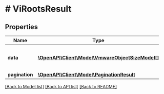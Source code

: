 # # ViRootsResult

## Properties

Name | Type | Description | Notes
------------ | ------------- | ------------- | -------------
**data** | [**\OpenAPI\Client\Model\VmwareObjectSizeModel[]**](VmwareObjectSizeModel.md) | Array of VMware vSphere servers. |
**pagination** | [**\OpenAPI\Client\Model\PaginationResult**](PaginationResult.md) |  |

[[Back to Model list]](../../README.md#models) [[Back to API list]](../../README.md#endpoints) [[Back to README]](../../README.md)
